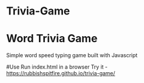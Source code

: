 # Trivia-Game

# Word Trivia Game
Simple word speed typing game built with Javascript

#Use 
Run index.html in a browser
Try it - https://rubbishspitfire.github.io/trivia-game/

